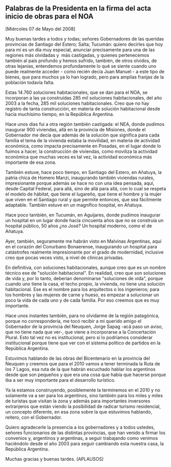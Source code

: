 Palabras de la Presidenta en la firma del acta inicio de obras para el NOA
--------------------------------------------------------------------------

[Miércoles 07 de Mayo del 2008]

Muy buenas tardes a todos y todas; señores Gobernadores de las queridas
provincias de Santiago del Estero; Salta; Tucumán: quiero decirles que
hoy para mí es un día muy especial, anunciar precisamente para una de
las regiones más olvidadas y  más castigadas, y quienes pertenecemos
también al país profundo y hemos sufrido, también, de otros olvidos, de
otras lejanías, entendemos profundamente lo qué se siente cuando uno
puede realmente acceder - como recién decía Juan Manuel - a este tipo de
bienes, que para muchos ya lo han logrado, pero para amplias franjas de
la población todavía falta.

Estas 14.760 soluciones habitacionales, que se dan para el NOA, se
incorporan a las ya construidas 285 mil soluciones habitacionales, del
año 2003 a la fecha, 285 mil soluciones habitacionales. Creo que no hay
registro de tanta construcción, en materia de solución habitacional
desde hacía muchísimo tiempo, en la República Argentina.

Hace unos días fui a otra región también castigada: el NEA, donde
pudimos inaugurar 900 viviendas, allá en la provincia de Misiones, donde
el Gobernador me decía que además de la solución que significa para cada
familia el tema de la vivienda estaba la movilidad, en materia de
actividad económica, como impacta precisamente en Posadas, en el lugar
donde lo fuimos a hacer, la construcción de viviendas, como moviliza la
actividad económica que muchas veces es tal vez, la actividad económica
más importante de esa zona.

También estuve, hace poco tiempo, en Santiago del Estero, en Añatuya, la
patria chica de Homero Manzi, inaugurando también viviendas rurales,
impresionante porque además se hace no con una idea pensada, aquí, desde
Capital Federal, para allá, sino de allá para allá, con lo cual se
respeta el modelo de hábitat, que tiene el lugareño, que tiene el hombre
y la mujer que viven en el Santiago rural y que permite entonces, que
sea fácilmente adaptable. También estuve en un magnífico hospital, en
Añatuya.

Hace poco tambièn, en Tucumán, en Aguijares, donde pudimos inaugurar un
hospital en un lugar donde hacía cincuenta años que no se construía un
hospital público, 50 años ¿no José? Un hospital moderno, como el de
Añatuya.

Ayer, también, seguramente me habrán visto en Malvinas Argentinas, aquí
en el corazón del Conurbano Bonaerense, inaugurando un hospital para
catástrofes realmente impresionante por el grado de modernidad,
inclusive creo que pocas veces visto, a nivel de clínicas privadas.

En definitiva, con soluciones habitacionales, aunque creo que es un
nombre técnico ese de "solución habitacional". En realidad, creo que son
soluciones de vida y, por lo tanto, deberían denominarse "soluciones de
vida", porque cuando uno tiene la casa, el techo propio, la vivienda, no
tiene una solución habitacional. Ese es el nombre para los arquitectos o
los ingenieros; para los hombres y las mujeres de carne y hueso, es
empezar a solucionar un poco la vida de cada uno y de cada familia. Por
eso creemos que es muy importante.

Hace unos instantes también, para no olvidarme de la región patagónica,
porque no correspondería, me tocó recibir a mi querido amigo el
Gobernador de la provincia del Neuquen, Jorge Sapag -acá paso un aviso,
que no tiene nada que ver-, que viene a incorporarse a la Concertación
Plural. Esto tal vez no es institucional, pero sí lo podríamos
considerar institucional porque tiene que ver con el sistema político de
partidos en la República Argentina.

Estuvimos hablando de las obras del Bicentenario en la provincia del
Neuquen y creemos que para el 2010 vamos a tener terminada la Ruta de
los 7 Lagos, esa ruta de la que habrán escuchado hablar los argentinos
desde que son pequeños y que era una cosa que había que hacerse porque
iba a ser muy importante para el desarrollo turístico.

Ya la estamos construyendo, posiblemente la terminemos en el 2010 y no
solamente va a ser para los argentinos, sino también para los miles y
miles de turistas que visitan la zona y además para importantes
inversores extranjeros que están viendo la posibilidad de radicar
turismo residencial, un concepto diferente, en esa zona sobre la que
estuvimos hablando, reitero, con el Gobernador.

Quiero agradecerle la presencia a los gobernadores y a todos ustedes,
señores funcionarios de las distintas provincias, que han venido a
firmar los convenios y, argentinos y argentinas, a seguir trabajando
como venimos haciéndolo desde el año 2003 para seguir cambiando esta
nuestra casa, la República Argentina.

Muchas gracias y buenas tardes. (APLAUSOS)   
